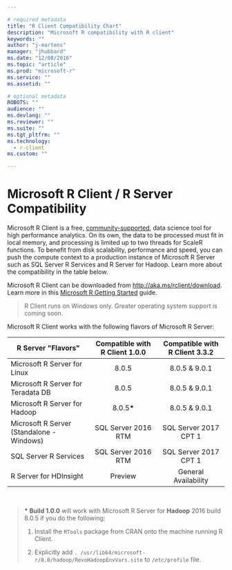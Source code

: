 ```yaml
---

# required metadata
title: "R Client Compatibility Chart"
description: "Microsoft R compatibility with R client"
keywords: ""
author: "j-martens"
manager: "jhubbard"
ms.date: "12/08/2016"
ms.topic: "article"
ms.prod: "microsoft-r"
ms.service: ""
ms.assetid: ""

# optional metadata
ROBOTS: ""
audience: ""
ms.devlang: ""
ms.reviewer: ""
ms.suite: ""
ms.tgt_pltfrm: ""
ms.technology: 
  - r-client
ms.custom: ""

---
```


# Microsoft R Client / R Server Compatibility

Microsoft R Client is a free, [community-supported](https://social.msdn.microsoft.com/Forums/en-US/home?forum=MicrosoftR), data science tool for high performance analytics.  On its own, the data to be processed must fit in local memory, and processing is limited up to two threads for ScaleR functions. To benefit from disk scalability, performance and speed, you can push the compute context to a production instance of Microsoft R Server such as SQL Server R Services and R Server for Hadoop. Learn more about the compatibility in the table below.

Microsoft R Client can be downloaded from http://aka.ms/rclient/download. Learn more in this [Microsoft R Getting Started](microsoft-r-getting-started.md) guide.

> R Client runs on Windows only. Greater operating system support is coming soon.

Microsoft R Client works with the following flavors of Microsoft R Server: 

|R Server "Flavors"|Compatible with R Client 1.0.0|Compatible with R Client 3.3.2|
|-----------|:--------------------------:|:--------------------------:|
|Microsoft R Server for Linux|8.0.5|8.0.5 & 9.0.1|
|Microsoft R Server for Teradata DB|8.0.5|8.0.5 & 9.0.1|
|Microsoft R Server for Hadoop|8.0.5<b>*</b> |8.0.5 & 9.0.1|
|Microsoft R Server (Standalone - Windows)|SQL Server 2016 RTM|SQL Server 2017 CPT 1|
|SQL Server R Services|SQL Server 2016 RTM|SQL Server 2017 CPT 1|
|R Server for HDInsight|Preview|General Availability|

<br>


><b>*</b> <b>Build 1.0.0</b> will work with Microsoft R Server for <b>Hadoop</b> 2016 build 8.0.5 if you do the following:
>
>1. Install the `RTools` package from CRAN onto the machine running R Client.
>
>1. Explicitly add `. /usr/lib64/microsoft-r/8.0/hadoop/RevoHadoopEnvVars.site` to `/etc/profile` file.
